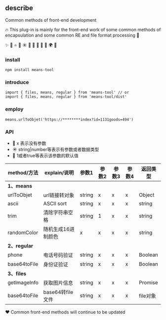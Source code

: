 
## describe

Common methods of front-end development

🔥 This plug-in is mainly for the front-end work of some common methods of encapsulation and some common RE and file format processing 🎉

✨
📢
⭐        🍋
☀️        🍫
💸        🧸
🚀 💪 🌍 🏡

### install

```
npm install means-tool
```

### introduce

```
import { files, means, regular } from 'means-tool' // or
import { files, means, regular } from 'means-tool/dist'
```

### employ

```
means.urlToObjet('https://********index?id=1131goods=494')
```

### API

- 📢 x 表示没有参数
- ☀️ string|number等表示有参数或者数据类型
- 💸 1或者true等表示该参数的默认值

| method/方法 | explain/说明 | 参数1 | 参数2 |  参数3  | 参数4 | 返回类型 |
| --- | --- | --- | --- | --- | --- | --- |
| **1、means** |  |  |  |  |   |   |  
| urlToObjet | url链接转对象 | string | x | x | x | Object |  
| ascii | ASCII sort | string | x | x | x | string  |  
| trim | 清除字符串空格 | string |  1  | x | x | string |  
| randomColor | 随机生成16进制颜色 | x | x  | x | x  | string  |  
| **2、regular** |  |  |  |    |   |   |  
| phone | 电话号码验证 | string | x | x | x | Boolean |  
| base64toFile | 身份证验证 | string | x | x | x | Boolean |  
| **3、files** |  |  |  |     |   |   |  
| getImageInfo | 获取图片信息 | string | x | x | x | Promise |  
| base64toFile | base64转file文件 | string | x | x | x | file对象 |  


❤️ Common front-end methods will continue to be updated
